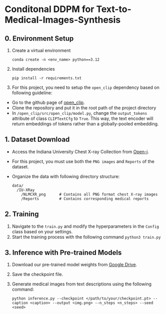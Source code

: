 # Conditonal DDPM for Text-to-Medical-Images-Synthesis

## 0. Environment Setup

1. Create a virtual environment

    ```conda create -n <env_name> python==3.12```

2. Install dependencies

    ```pip install -r requirements.txt```

3. For this project, you need to setup the `open_clip` dependency based on following guideline:
  * Go to the github page of [open_clip](https://github.com/mlfoundations/open_clip).
  * Clone the repository and put it in the root path of the project directory
  * In `/open_clip/src/open_clip/model.py`, change the `output_tokens` attribute of class `CLIPTextCfg` to `True`. This way, the text encoder will return embeddings of tokens rather than a globally-pooled embedding.

## 1. Dataset Download
  * Access the Indiana University Chest X-ray Collection from [Open-i](https://openi.nlm.nih.gov/faq).
  * For this project, you must use both the `PNG images` and `Reports` of the dataset.
  * Organize the data with following directory structure:
    
    ```
    data/
      /IU-XRay
        /NLMCXR_png      # Contains all PNG format chest X-ray images
        /Reports         # Contains corresponding medical reports
    ```

## 2. Training

1. Navigate to the `train.py` and modify the hyperparameters in the `Config` class based on your settings.
2. Start the training process with the following command
   ```python3 train.py```

## 3.  Inference with Pre-trained Models

1. Download our pre-trained model weights from [Google Drive](https://drive.google.com/file/d/1CZSjKLUYmv8malavn2qfcxEKy_ZH_DgG/view?usp=drive_link).
2. Save the checkpoint file.
3. Generate medical images from text descriptions using the following command:  
   
   ```python inference.py --checkpoint </path/to/your/checkpoint.pt> --caption <caption> --output <img.png> --n_steps <n_steps> --seed <seed>```
